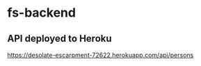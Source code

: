 # fs-backend

## API deployed to Heroku
https://desolate-escarpment-72622.herokuapp.com/api/persons
